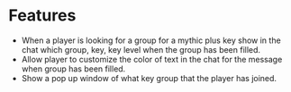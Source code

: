 # Features

- When a player is looking for a group for a mythic plus key show in the chat which group, key, key level when the group has been filled.
- Allow player to customize the color of text in the chat for the message when group has been filled.
- Show a pop up window of what key group that the player has joined.
